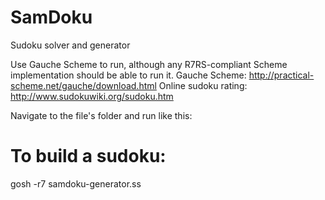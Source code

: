 # SamDoku
Sudoku solver and generator

Use Gauche Scheme to run, although any R7RS-compliant Scheme implementation should be able to run it.
Gauche Scheme: http://practical-scheme.net/gauche/download.html
Online sudoku rating: http://www.sudokuwiki.org/sudoku.htm

Navigate to the file's folder and run like this:
  # To build a sudoku:
  gosh -r7 samdoku-generator.ss
